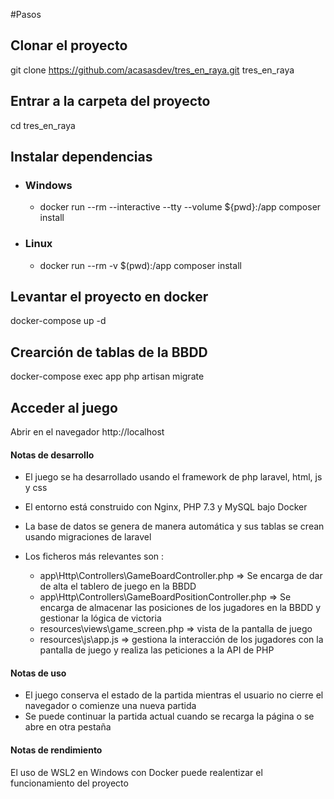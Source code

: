 #Pasos

## Clonar el proyecto

git clone https://github.com/acasasdev/tres_en_raya.git tres_en_raya

## Entrar a la carpeta del proyecto

cd tres_en_raya

## Instalar dependencias 

- ### Windows

    - docker run --rm --interactive --tty --volume ${pwd}:/app composer install

- ### Linux

   - docker run --rm -v $(pwd):/app composer install

## Levantar el proyecto en docker

docker-compose up -d

## Crearción de tablas de la BBDD

docker-compose exec app php artisan migrate

## Acceder al juego

Abrir en el navegador http://localhost


#### Notas de desarrollo

- El juego se ha desarrollado usando el framework de php laravel, html, js y css

- El entorno está construido con Nginx, PHP 7.3 y MySQL bajo Docker

- La base de datos se genera de manera automática y sus tablas se crean usando migraciones de laravel

- Los ficheros más relevantes son :

    - app\Http\Controllers\GameBoardController.php => Se encarga de dar de alta el tablero de juego en la BBDD
    - app\Http\Controllers\GameBoardPositionController.php => Se encarga de almacenar las posiciones de los jugadores en la BBDD y gestionar la lógica de victoria
    - resources\views\game_screen.php => vista de la pantalla de juego
    - resources\js\app.js => gestiona la interacción de los jugadores con la pantalla de juego y realiza las peticiones a la API de PHP

#### Notas de uso

- El juego conserva el estado de la partida mientras el usuario no cierre el navegador o comienze una nueva partida
- Se puede continuar la partida actual cuando se recarga la página o se abre en otra pestaña

#### Notas de rendimiento

El uso de WSL2 en Windows con Docker puede realentizar el funcionamiento del proyecto 
